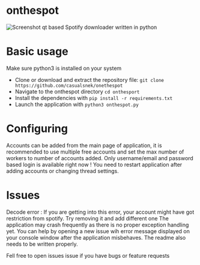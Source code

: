 # onthespot
![Screenshot](https://i.imgur.com/C4V94gy.png)
qt based Spotify downloader written in python

# Basic usage
Make sure python3 is installed on your system
  - Clone or download and extract the repository file: ```git clone https://github.com/casualsnek/onethespot```
  - Navigate to the onthespot directory ```cd onthesport```
  - Install the dependencies with ```pip install -r requirements.txt```
  - Launch the application with ```python3 onthespot.py```

# Configuring
Accounts can be added from the main page of application, it is recommended to use multiple free accounts and set the max number of workers to number of accounts added. Only username/email and password based login is available right now !
You need to restart application after adding accounts or changing thread settings.

# Issues
Decode error : If you are getting into this error, your account might have got restriction from spotify. Try removing it and add different one
The application may crash frequently as there is no proper exception handling yet. You can help by opening a new issue wih error message displayed on your console window after the application misbehaves.
The readme also needs to be written properly.

Fell free to open issues issue if you have bugs or feature requests
